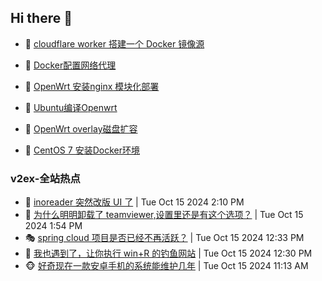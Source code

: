 ## Hi there 👋

<!--
**dkyg666/dkyg666** is a ✨ _special_ ✨ repository because its `README.md` (this file) appears on your GitHub profile.

Here are some ideas to get you started:

- 🔭 I’m currently working on ...
- 🌱 I’m currently learning ...
- 👯 I’m looking to collaborate on ...
- 🤔 I’m looking for help with ...
- 💬 Ask me about ...
- 📫 How to reach me: ...
- 😄 Pronouns: ...
- ⚡ Fun fact: ...
-->

<!-- BLOG-POST-LIST:START -->
- 🦩 [cloudflare worker 搭建一个 Docker 镜像源](http://blog.1996099.xyz/archives/cloudflare-worker-da-jian-yi-ge-docker-jing-xiang-zhan) 

- 🚦 [Docker配置网络代理](http://blog.1996099.xyz/archives/dockerpei-zhi-wang-luo-dai-li) 

- 🫶 [OpenWrt 安装nginx 模块化部署](http://blog.1996099.xyz/archives/openwrt-an-zhuang-nginx-mo-kuai-hua-bu-shu) 

- 🦄 [Ubuntu编译Openwrt](http://blog.1996099.xyz/archives/ubuntuzi-bian-yi-openwrt) 

- 🐻 [OpenWrt overlay磁盘扩容](http://blog.1996099.xyz/archives/openwrt-overlay) 

- 🤖 [CentOS 7 安装Docker环境](http://blog.1996099.xyz/archives/centos-docker) 
<!-- BLOG-POST-LIST:END -->

### v2ex-全站热点
<!-- v2ex:START -->
- 🥸 [inoreader 突然改版 UI 了](https://www.v2ex.com/t/1080609#reply1) | Tue Oct 15 2024 2:10 PM
- 🤗 [为什么明明卸载了 teamviewer,设置里还是有这个选项？](https://www.v2ex.com/t/1080605#reply1) | Tue Oct 15 2024 1:54 PM
- 🎭 [spring cloud 项目是否已经不再活跃？](https://www.v2ex.com/t/1080593#reply2) | Tue Oct 15 2024 12:33 PM
- 🥷 [我也遇到了，让你执行 win+R 的钓鱼网站](https://www.v2ex.com/t/1080591#reply4) | Tue Oct 15 2024 12:30 PM
- 🐵 [好奇现在一款安卓手机的系统能维护几年](https://www.v2ex.com/t/1080577#reply17) | Tue Oct 15 2024 11:13 AM<!-- v2ex:END -->

